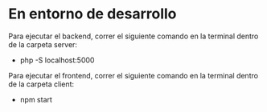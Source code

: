 # En entorno de desarrollo

Para ejecutar el backend, correr el siguiente comando en la terminal dentro de la carpeta server:
- php -S localhost:5000

Para ejecutar el frontend, correr el siguiente comando en la terminal dentro de la carpeta client:
- npm start

